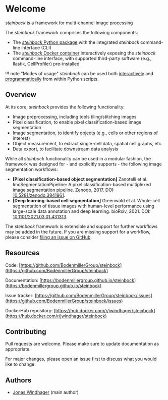 # Welcome

*steinbock* is a framework for multi-channel image processing

The *steinbock* framework comprises the following components:

- The [*steinbock* Python package](https://github.com/BodenmillerGroup/steinbock) with the integrated *steinbock* command-line interface (CLI)
- The [*steinbock* Docker container](https://hub.docker.com/r/jwindhager/steinbock) interactively exposing the *steinbock* command-line interface, with supported third-party software (e.g., Ilastik, CellProfiler) pre-installed

!!! note "Modes of usage"
    *steinbock* can be used both [interactively](cli/intro.md) and [programmatically](python/intro.md) from within Python scripts.

## Overview

At its core, *steinbock* provides the following functionality:

  - Image preprocessing, including tools tiling/stitching images
  - Pixel classification, to enable pixel classification-based image segmentation
  - Image segmentation, to identify objects (e.g., cells or other regions of interest)
  - Object measurement, to extract single-cell data, spatial cell graphs, etc.
  - Data export, to facilitate downstream data analysis

While all *steinbock* functionality can be used in a modular fashion, the framework was designed for - and explicitly supports - the following image segmentation workflows:

 - **[Pixel classification-based object segmentation]** Zanotelli et al. ImcSegmentationPipeline: A pixel classification-based multiplexed image segmentation pipeline. Zenodo, 2017. DOI: [10.5281/zenodo.3841961](https://doi.org/10.5281/zenodo.3841961).
 - **[Deep learning-based cell segmentation]** Greenwald et al. Whole-cell segmentation of tissue images with human-level performance using large-scale data annotation and deep learning. bioRxiv, 2021. DOI: [10.1101/2021.03.01.431313](https://doi.org/10.1101/2021.03.01.431313).

 The *steinbock* framework is extensible and support for further workflows may be added in the future. If you are missing support for a workflow, please consider [filing an issue on GitHub](https://github.com/BodenmillerGroup/steinbock/issues).

## Resources

Code: [https://github.com/BodenmillerGroup/steinbock](https://github.com/BodenmillerGroup/steinbock)

Documentation: [https://bodenmillergroup.github.io/steinbock](https://bodenmillergroup.github.io/steinbock)

Issue tracker: [https://github.com/BodenmillerGroup/steinbock/issues](https://github.com/BodenmillerGroup/steinbock/issues)

DockerHub repository: [https://hub.docker.com/r/jwindhager/steinbock](https://hub.docker.com/r/jwindhager/steinbock)

## Contributing

Pull requests are welcome. Please make sure to update documentation as appropriate.

For major changes, please open an issue first to discuss what you would like to change.

## Authors

- [Jonas Windhager](mailto:jonas.windhager@uzh.ch) (main author)
